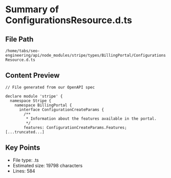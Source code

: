 # Summary of ConfigurationsResource.d.ts
  
## File Path
`/home/tabs/seo-engineering/api/node_modules/stripe/types/BillingPortal/ConfigurationsResource.d.ts`

## Content Preview
```
// File generated from our OpenAPI spec

declare module 'stripe' {
  namespace Stripe {
    namespace BillingPortal {
      interface ConfigurationCreateParams {
        /**
         * Information about the features available in the portal.
         */
        features: ConfigurationCreateParams.Features;
[...truncated...]
```

## Key Points
- File type: .ts
- Estimated size: 19798 characters
- Lines: 584
